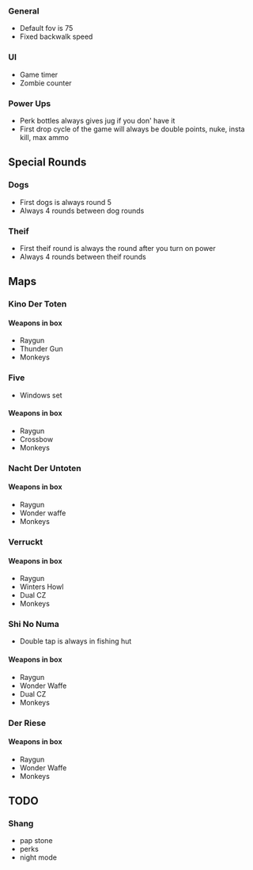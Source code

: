 
### General
* Default fov is 75
* Fixed backwalk speed

### UI
* Game timer
* Zombie counter

### Power Ups
* Perk bottles always gives jug if you don' have it
* First drop cycle of the game will always be double points, nuke, insta kill, max ammo

## Special Rounds
### Dogs
* First dogs is always round 5
* Always 4 rounds between dog rounds
### Theif
* First theif round is always the round after you turn on power
* Always 4 rounds between theif rounds
<!-- ### Monkeys
* First monkey round is always the round after you turn on power and have purchased a perk
* Always 4 rounds between theif rounds
### George
* Always give a max every 4 rounds -->

## Maps

### Kino Der Toten
#### Weapons in box
* Raygun
* Thunder Gun
* Monkeys

### Five
* Windows set
#### Weapons in box
* Raygun
* Crossbow
* Monkeys

### Nacht Der Untoten
#### Weapons in box
* Raygun
* Wonder waffe
* Monkeys

### Verruckt
#### Weapons in box
* Raygun
* Winters Howl
* Dual CZ
* Monkeys

### Shi No Numa
* Double tap is always in fishing hut
#### Weapons in box
* Raygun
* Wonder Waffe
* Dual CZ
* Monkeys

### Der Riese
#### Weapons in box
* Raygun
* Wonder Waffe
* Monkeys


## TODO
### Shang
* pap stone
* perks
* night mode
